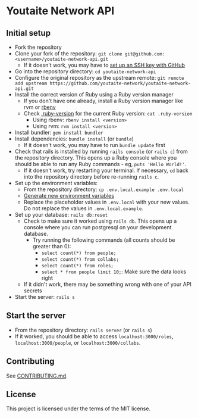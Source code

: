 # Youtaite Network API

## Initial setup

- Fork the repository
- Clone your fork of the repository: `git clone git@github.com:<username>/youtaite-network-api.git`
  - If it doesn't work, you may have to [set up an SSH key with GitHub](https://docs.github.com/en/authentication/connecting-to-github-with-ssh/generating-a-new-ssh-key-and-adding-it-to-the-ssh-agent)
- Go into the repository directory: `cd youtaite-network-api`
- Configure the original repository as the upstream remote: `git remote add upstream https://github.com/youtaite-network/youtaite-network-api.git`
- Install the correct version of Ruby using a Ruby version manager
  - If you don't have one already, install a Ruby version manager like rvm or [rbenv](https://github.com/rbenv/rbenv)
  - Check [.ruby-version](.ruby-version) for the current Ruby version: `cat .ruby-version`
    - Using rbenv: `rbenv install <version>`
    - Using rvm: `rvm install <version>`
- Install bundler: `gem install bundler`
- Install dependencies: `bundle install` (or `bundle`)
  - If it doesn't work, you may have to run `bundle update` first
- Check that rails is installed by running `rails console` (or `rails c`) from the repository directory. This opens up a Ruby console where you should be able to run any Ruby commands - eg, `puts 'Hello World!'`.
  - If it doesn't work, try restarting your terminal. If necessary, `cd` back into the repository directory before re-running `rails c`.
- Set up the environment variables:
  - From the repository directory: `cp .env.local.example .env.local`
  - [Generate new environment variables](generating_environment_variables.md)
  - Replace the placeholder values in `.env.local` with your new values. Do not replace the values in `.env.local.example`.
- Set up your database: `rails db:reset`
  - Check to make sure it worked using `rails db`. This opens up a console where you can run postgresql on your development database.
    - Try running the following commands (all counts should be greater than 0):
      - `select count(*) from people;`
      - `select count(*) from collabs;`
      - `select count(*) from roles;`
      - `select * from people limit 10;`: Make sure the data looks right
  - If it didn't work, there may be something wrong with one of your API secrets
- Start the server: `rails s`

## Start the server

- From the repository directory: `rails server` (or `rails s`)
- If it worked, you should be able to access `localhost:3000/roles`, `localhost:3000/people`, or `localhost:3000/collabs`.

## Contributing

See [CONTRIBUTING.md](CONTRIBUTING.md).

## License
This project is licensed under the terms of the MIT license.
